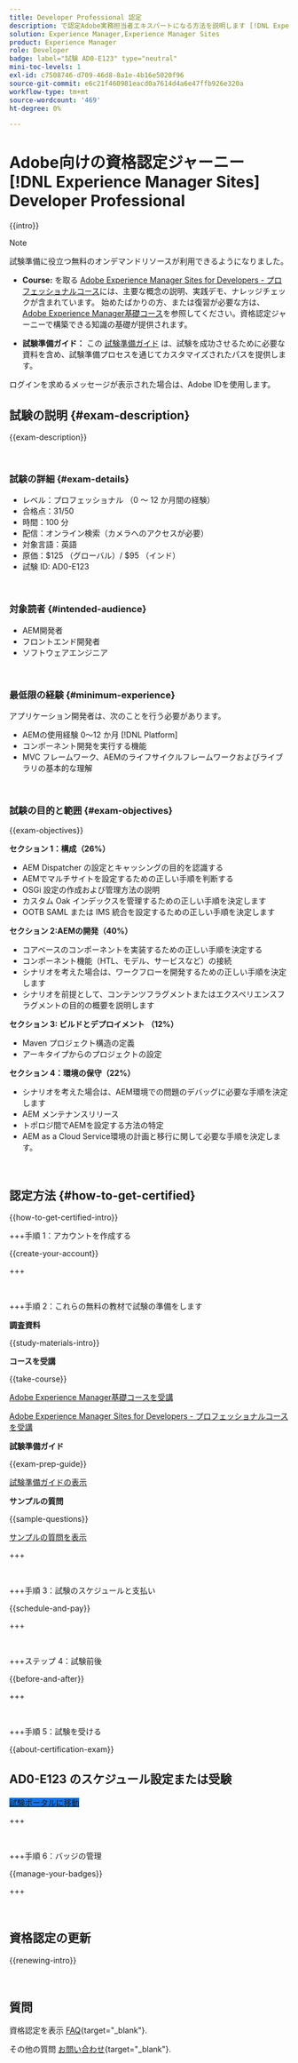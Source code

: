 ```yaml
---
title: Developer Professional 認定
description: で認定Adobe実務担当者エキスパートになる方法を説明します [!DNL Experience Manager Sites].
solution: Experience Manager,Experience Manager Sites
product: Experience Manager
role: Developer
badge: label="試験 AD0-E123" type="neutral"
mini-toc-levels: 1
exl-id: c7508746-d709-46d8-8a1e-4b16e5020f96
source-git-commit: e6c21f460981eacd0a7614d4a6e47ffb926e320a
workflow-type: tm+mt
source-wordcount: '469'
ht-degree: 0%

---
```


# Adobe向けの資格認定ジャーニー [!DNL Experience Manager Sites] Developer Professional

{{intro}}

>[!NOTE]
>
>試験準備に役立つ無料のオンデマンドリソースが利用できるようになりました。
>
>* **Course:** を取る [Adobe Experience Manager Sites for Developers - プロフェッショナルコース](https://app.rockinfo.com/courses/105)には、主要な概念の説明、実践デモ、ナレッジチェックが含まれています。 始めたばかりの方、または復習が必要な方は、 [Adobe Experience Manager基礎コース](https://app.rockinfo.com/courses/240)を参照してください。資格認定ジャーニーで構築できる知識の基礎が提供されます。
>
>* **試験準備ガイド：** この [試験準備ガイド](https://app.rockinfo.com/courses/playScorm/381) は、試験を成功させるために必要な資料を含め、試験準備プロセスを通じてカスタマイズされたパスを提供します。
>
>ログインを求めるメッセージが表示された場合は、Adobe IDを使用します。

## 試験の説明 {#exam-description}

{{exam-description}}

<br>

### 試験の詳細 {#exam-details}

* レベル：プロフェッショナル （0 ～ 12 か月間の経験）
* 合格点：31/50
* 時間：100 分
* 配信：オンライン検索（カメラへのアクセスが必要）
* 対象言語：英語
* 原価：$125 （グローバル）/ $95 （インド）
* 試験 ID: AD0-E123

<br>

### 対象読者 {#intended-audience}

* AEM開発者
* フロントエンド開発者
* ソフトウェアエンジニア

<br>

### 最低限の経験 {#minimum-experience}

アプリケーション開発者は、次のことを行う必要があります。

* AEMの使用経験 0～12 か月 [!DNL Platform]
* コンポーネント開発を実行する機能
* MVC フレームワーク、AEMのライフサイクルフレームワークおよびライブラリの基本的な理解

<br>

### 試験の目的と範囲 {#exam-objectives}

{{exam-objectives}}

**セクション 1：構成（26%）**

* AEM Dispatcher の設定とキャッシングの目的を認識する
* AEMでマルチサイトを設定するための正しい手順を判断する
* OSGi 設定の作成および管理方法の説明
* カスタム Oak インデックスを管理するための正しい手順を決定します
* OOTB SAML または IMS 統合を設定するための正しい手順を決定します

**セクション 2:AEMの開発（40%）**

* コアベースのコンポーネントを実装するための正しい手順を決定する
* コンポーネント機能（HTL、モデル、サービスなど）の接続
* シナリオを考えた場合は、ワークフローを開発するための正しい手順を決定します
* シナリオを前提として、コンテンツフラグメントまたはエクスペリエンスフラグメントの目的の概要を説明します

**セクション 3: ビルドとデプロイメント （12%）**

* Maven プロジェクト構造の定義
* アーキタイプからのプロジェクトの設定

**セクション 4：環境の保守（22%）**

* シナリオを考えた場合は、AEM環境での問題のデバッグに必要な手順を決定します
* AEM メンテナンスリリース
* トポロジ間でAEMを設定する方法の特定
* AEM as a Cloud Service環境の計画と移行に関して必要な手順を決定します。

<br>

## 認定方法 {#how-to-get-certified}

{{how-to-get-certified-intro}}

+++手順 1：アカウントを作成する

{{create-your-account}}

+++

<br>

+++手順 2：これらの無料の教材で試験の準備をします

**調査資料**

{{study-materials-intro}}

**コースを受講**

{{take-course}}

[Adobe Experience Manager基礎コースを受講](https://app.rockinfo.com/courses/240)

[Adobe Experience Manager Sites for Developers - プロフェッショナルコースを受講](https://app.rockinfo.com/courses/105)

**試験準備ガイド**

{{exam-prep-guide}}

[試験準備ガイドの表示](https://app.rockinfo.com/courses/playScorm/381)

**サンプルの質問**

{{sample-questions}}

[サンプルの質問を表示](https://scorpion.caveon.com/launchpad/ad3-e123-adobe-experience-manager-sites-developer-professional-sample-questions)

+++

<br>

+++手順 3：試験のスケジュールと支払い

{{schedule-and-pay}}

+++

<br>

+++ステップ 4：試験前後

{{before-and-after}}

+++

<br>

+++手順 5：試験を受ける

{{about-certification-exam}}

## AD0-E123 のスケジュール設定または受験

<a href="https://www.certmetrics.com/adobe/candidate/examity_sso.aspx?eid=AD0-E123" target="_blank" class="spectrum-Button spectrum-Button--fill spectrum-Button--accent spectrum-Button--sizeM is-margin-bottom-big-big at-element-click-tracking" style="background-color:#1473E6">

<span class="spectrum-Button-label has-no-wrap">
   試験ポータルに移動
</span>
</a>

+++

<br>

+++手順 6：バッジの管理

{{manage-your-badges}}

+++

<br>

## 資格認定の更新

{{renewing-intro}}

<br>

## 質問

資格認定を表示 [FAQ](https://experienceleague.adobe.com/docs/certification/certification/faq.html){target="_blank"}.

その他の質問 [お問い合わせ](mailto:certif@adobe.com){target="_blank"}.

